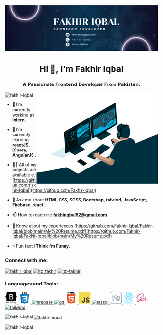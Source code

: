 ![MasterHead](https://github.com/Fakhir-Iqbal/Fakhir-Iqbal/blob/main/Blue%20Modern%20Company%20Slogan%20LinkedIn%20Banner%20(1).png)

<h1 align="center">Hi 👋, I'm Fakhir Iqbal</h1>
<h3 align="center">A Passionate Frontend Developer From Pakistan.</h3>
<img align="right" alt="Coding" width="400" src="https://github.com/Fakhir-Iqbal/Fakhir-Iqbal/blob/main/giphy.gif">

<p align="left"> <img src="https://komarev.com/ghpvc/?username=fakhir-iqbal&label=Profile%20views&color=0e75b6&style=flat" alt="fakhir-iqbal" /> </p>

- 🔭 I’m currently working as **intern.**

- 🌱 I’m currently learning **reactJS, jQuery, AngularJS .**

- 👨‍💻 All of my projects are available at [https://github.com/Fakhir-Iqbal](https://github.com/Fakhir-Iqbal)

- 💬 Ask me about **HTML,CSS, SCSS, Bootstrap, talwind, JavaScript, Firebase ,react.**

- 📫 How to reach me **fakhiriqbal52@gmail.com**

- 📄 Know about my experiences [https://github.com/Fakhir-Iqbal/Fakhir-Iqbal/blob/main/My%20Resume.pdf](https://github.com/Fakhir-Iqbal/Fakhir-Iqbal/blob/main/My%20Resume.pdf)

- ⚡ Fun fact **I Think i'm Funny.**

<h3 align="left">Connect with me:</h3>
<p align="left">
<a href="https://linkedin.com/in/fakhir iqbal" target="blank"><img align="center" src="https://raw.githubusercontent.com/rahuldkjain/github-profile-readme-generator/master/src/images/icons/Social/linked-in-alt.svg" alt="fakhir iqbal" height="30" width="40" /></a>
<a href="https://fb.com/itz_fakhir" target="blank"><img align="center" src="https://raw.githubusercontent.com/rahuldkjain/github-profile-readme-generator/master/src/images/icons/Social/facebook.svg" alt="itz_fakhir" height="30" width="40" /></a>
<a href="[https://instagram.com/itz-fakhir](https://www.instagram.com/itz_fakhir338?igsh=MzQ4cDltejJtcjRv)" target="blank"><img align="center" src="https://raw.githubusercontent.com/rahuldkjain/github-profile-readme-generator/master/src/images/icons/Social/instagram.svg" alt="itz-fakhir" height="30" width="40" /></a>
</p>

<h3 align="left">Languages and Tools:</h3>
<p align="left"> <a href="https://getbootstrap.com" target="_blank" rel="noreferrer"> <img src="https://raw.githubusercontent.com/devicons/devicon/master/icons/bootstrap/bootstrap-plain-wordmark.svg" alt="bootstrap" width="40" height="40"/> </a> <a href="https://www.w3schools.com/css/" target="_blank" rel="noreferrer"> <img src="https://raw.githubusercontent.com/devicons/devicon/master/icons/css3/css3-original-wordmark.svg" alt="css3" width="40" height="40"/> </a> <a href="https://firebase.google.com/" target="_blank" rel="noreferrer"> <img src="https://www.vectorlogo.zone/logos/firebase/firebase-icon.svg" alt="firebase" width="40" height="40"/> </a> <a href="https://git-scm.com/" target="_blank" rel="noreferrer"> <img src="https://www.vectorlogo.zone/logos/git-scm/git-scm-icon.svg" alt="git" width="40" height="40"/> </a> <a href="https://www.w3.org/html/" target="_blank" rel="noreferrer"> <img src="https://raw.githubusercontent.com/devicons/devicon/master/icons/html5/html5-original-wordmark.svg" alt="html5" width="40" height="40"/> </a> <a href="https://developer.mozilla.org/en-US/docs/Web/JavaScript" target="_blank" rel="noreferrer"> <img src="https://raw.githubusercontent.com/devicons/devicon/master/icons/javascript/javascript-original.svg" alt="javascript" width="40" height="40"/> </a> <a href="https://www.microsoft.com/en-us/sql-server" target="_blank" rel="noreferrer"> <img src="https://www.svgrepo.com/show/303229/microsoft-sql-server-logo.svg" alt="mssql" width="40" height="40"/> </a> <a href="https://www.photoshop.com/en" target="_blank" rel="noreferrer"> <img src="https://raw.githubusercontent.com/devicons/devicon/master/icons/photoshop/photoshop-line.svg" alt="photoshop" width="40" height="40"/> </a> <a href="https://reactjs.org/" target="_blank" rel="noreferrer"> <img src="https://raw.githubusercontent.com/devicons/devicon/master/icons/react/react-original-wordmark.svg" alt="react" width="40" height="40"/> </a> <a href="https://sass-lang.com" target="_blank" rel="noreferrer"> <img src="https://raw.githubusercontent.com/devicons/devicon/master/icons/sass/sass-original.svg" alt="sass" width="40" height="40"/> </a> <a href="https://tailwindcss.com/" target="_blank" rel="noreferrer"> <img src="https://www.vectorlogo.zone/logos/tailwindcss/tailwindcss-icon.svg" alt="tailwind" width="40" height="40"/> </a> </p>

<p><img align="left" src="https://github-readme-stats.vercel.app/api/top-langs?username=fakhir-iqbal&show_icons=true&locale=en&layout=compact" alt="fakhir-iqbal" /></p>

<p>&nbsp;<img align="center" src="https://github-readme-stats.vercel.app/api?username=fakhir-iqbal&show_icons=true&locale=en" alt="fakhir-iqbal" /></p>

<p><img align="center" src="https://github-readme-streak-stats.herokuapp.com/?user=fakhir-iqbal&" alt="fakhir-iqbal" /></p>

